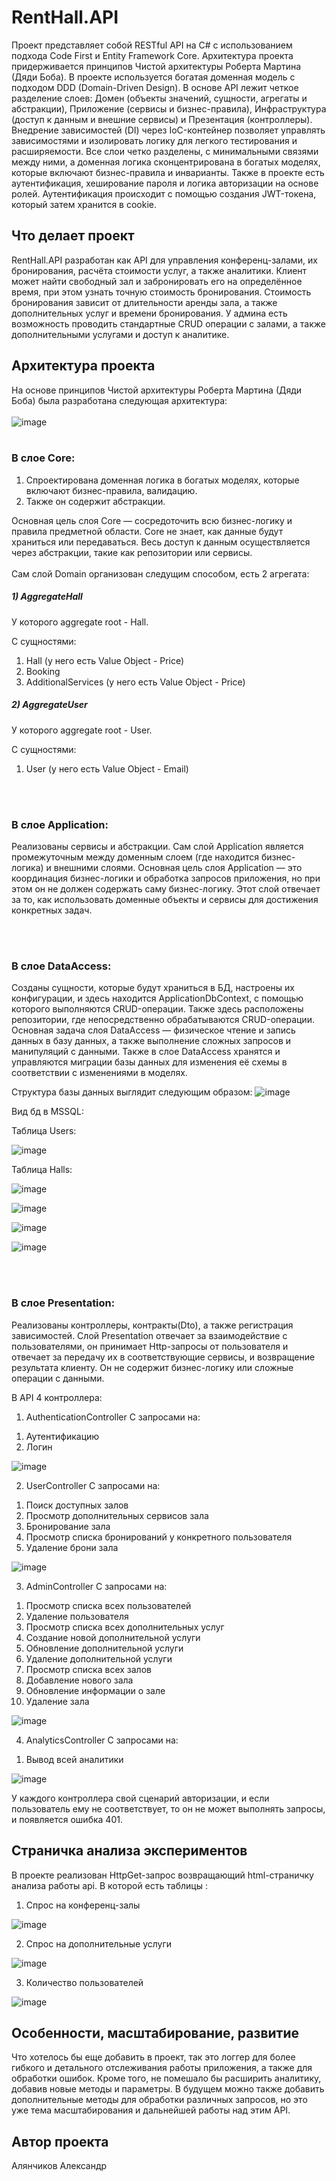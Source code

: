 # RentHall.API
Проект представляет собой RESTful API на C# с использованием подхода Code First и Entity Framework Core. Архитектура проекта придерживается принципов Чистой архитектуры Роберта Мартина (Дяди Боба). В проекте используется богатая доменная модель с подходом DDD (Domain-Driven Design). В основе API лежит четкое разделение слоев: Домен (объекты значений, сущности, агрегаты и абстракции), Приложение (сервисы и бизнес-правила), Инфраструктура (доступ к данным и внешние сервисы) и Презентация (контроллеры). Внедрение зависимостей (DI) через IoC-контейнер позволяет управлять зависимостями и изолировать логику для легкого тестирования и расширяемости. Все слои четко разделены, с минимальными связями между ними, а доменная логика сконцентрирована в богатых моделях, которые включают бизнес-правила и инварианты. Также в проекте есть аутентификация, хеширование пароля и логика авторизации на основе ролей. Аутентификация происходит с помощью создания JWT-токена, который затем хранится в cookie. 
## Что делает проект 
RentHall.API разработан как API для управления конференц-залами, их бронирования, расчёта стоимости услуг, а также аналитики. Клиент может найти свободный зал и забронировать его на определённое время, при этом узнать точную стоимость бронирования. Стоимость бронирования зависит от длительности аренды зала, а также дополнительных услуг и времени бронирования. У админа есть возможность проводить стандартные CRUD операции с залами, а также дополнительными услугами и доступ к аналитике.   
## Архитектура проекта 
На основе принципов Чистой архитектуры Роберта Мартина (Дяди Боба) была разработана следующая архитектура:
<br><br>
![image](https://github.com/user-attachments/assets/038fbf02-46f9-4b7d-9f82-56e2f2cf854e)
<br><br>
### В слое Core:
1) Спроектирована доменная логика в богатых моделях, которые включают бизнес-правила, валидацию.
2) Также он содержит абстракции.

Основная цель слоя Core — сосредоточить всю бизнес-логику и правила предметной области. Core не знает, как данные будут храниться или передаваться. Весь доступ к данным осуществляется через абстракции, такие как репозитории или сервисы.
<br><br>
Сам слой Domain организован следущим способом, есть 2 агрегата: 
##### 1) AggregateHall
   
У которого aggregate root - Hall.

C сущностями:
   1. Hall (у него есть Value Object - Price)
   2. Booking
   3. AdditionalServices (у него есть Value Object - Price)

##### 2) AggregateUser
   
У которого aggregate root - User.

C сущностями:
   1. User (у него есть Value Object - Email)

<br><br>
### В слое Application:
Реализованы сервисы и абстракции. Сам слой Application является промежуточным между доменным слоем (где находится бизнес-логика) и внешними слоями. Основная цель слоя Application — это координация бизнес-логики и обработка запросов приложения, но при этом он не должен содержать саму бизнес-логику. Этот слой отвечает за то, как использовать доменные объекты и сервисы для достижения конкретных задач.

<br><br>
### В слое DataAccess:
Созданы сущности, которые будут храниться в БД, настроены их конфигурации, и здесь находится ApplicationDbContext, с помощью которого выполняются CRUD-операции. Также здесь расположены репозитории, где непосредственно обрабатываются CRUD-операции. Основная задача слоя DataAccess — физическое чтение и запись данных в базу данных, а также выполнение сложных запросов и манипуляций с данными. Также в слое DataAccess хранятся и управляются миграции базы данных для изменения её схемы в соответствии с изменениями в моделях.

Структура базы данных выглядит следующим образом:
![image](https://github.com/user-attachments/assets/d52838eb-13d6-496b-8c4f-25f1e32118d2)

Вид бд в MSSQL: 

Таблица Users:

![image](https://github.com/user-attachments/assets/f79b7e5f-1f50-4095-b88f-fbcc8e3ab64e)

Таблица Halls:

![image](https://github.com/user-attachments/assets/ede1e558-37a3-4608-819c-429319e2ae16)

![image](https://github.com/user-attachments/assets/95709ab6-a260-4dd9-a494-8929b5c6752d)

![image](https://github.com/user-attachments/assets/8b40fe34-be5b-4469-93b0-c5cf27415c62)

![image](https://github.com/user-attachments/assets/fc010004-7bd5-4fda-8848-33fa213a6957)

<br><br>
### В слое Presentation:
Pеализованы контроллеры, контракты(Dto), а также регистрация зависимостей. Слой Presentation отвечает за взаимодействие с пользователями, он принимает Http-запросы от пользователя и отвечает за передачу их в соответствующие сервисы, и возвращение результата клиенту. Он не содержит бизнес-логику или сложные операции с данными.

В API 4 контроллера:

1) AuthenticationController
С запросами на:

1. Аутентификацию
2. Логин

![image](https://github.com/user-attachments/assets/7badc949-9c6e-447b-b693-b52702ca9a4c)


2) UserController
С запросами на:

1. Поиск доступных залов
2. Просмотр дополнительных сервисов зала
3. Бронирование зала
4. Просмотр списка бронирований у конкретного пользователя
5. Удаление брони зала

![image](https://github.com/user-attachments/assets/c567bc50-cd15-4f6d-8f27-2e2f11645ad2)


3) AdminController
С запросами на:

1. Просмотр списка всех пользователей
2. Удаление пользователя
3. Просмотр списка всех дополнительных услуг
4. Создание новой дополнительной услуги
5. Обновление дополнительной услуги
6. Удаление дополнительной услуги
7. Просмотр списка всех залов
8. Добавление нового зала
9. Обновление информации о зале
10. Удаление зала

![image](https://github.com/user-attachments/assets/35f5ea27-edb3-48d2-a169-9b6a6a0c5c2c)


4) AnalyticsController
С запросами на:

1. Вывод всей аналитики

![image](https://github.com/user-attachments/assets/9de20bdb-72c4-4766-843c-5c9cf73aa1fa)

У каждого контроллера свой сценарий авторизации, и если пользователь ему не соответствует, то он не может выполнять запросы, и появляется ошибка 401.

## Страничка анализа экспериментов 

В проекте реализован HttpGet-запрос возвращающий html-страничку анализа работы api.
В которой есть таблицы : 
1) Спрос на конференц-залы
   
![image](https://github.com/user-attachments/assets/c1c7a517-089d-4aa9-bf23-37d7650d9be4)

2) Спрос на дополнительные услуги
   
![image](https://github.com/user-attachments/assets/985496b6-7df8-495a-883e-1810ab4b5ef8)

3) Количество пользователей
   
![image](https://github.com/user-attachments/assets/d376fcde-9752-42b9-ba79-f1ad1d3e2a4c)


## Особенности, масштабирование, развитие

Что хотелось бы еще добавить в проект, так это логгер для более гибкого и детального отслеживания работы приложения, а также для обработки ошибок. Кроме того, не помешало бы расширить аналитику, добавив новые методы и параметры. В будущем можно также добавить дополнительные методы для обработки различных запросов, но это уже тема масштабирования и дальнейшей работы над этим API.


## Автор проекта 

Алянчиков Александр 














